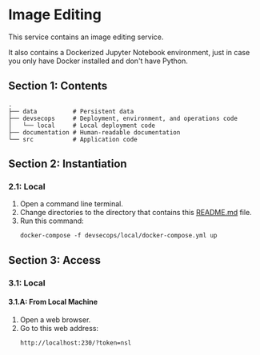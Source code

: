 # Image Editing

This service contains an image editing service.

It also contains a Dockerized Jupyter Notebook environment, just in case you only have Docker installed and don't have Python.

## Section 1: Contents

```
.
├── data          # Persistent data
├── devsecops     # Deployment, environment, and operations code
│   └── local     # Local deployment code
├── documentation # Human-readable documentation
└── src           # Application code
```

## Section 2: Instantiation

### 2.1: Local

1. Open a command line terminal.
2. Change directories to the directory that contains this [README.md](README.md) file.
3. Run this command:
    ```
    docker-compose -f devsecops/local/docker-compose.yml up
    ```

## Section 3: Access

### 3.1: Local

#### 3.1.A: From Local Machine

1. Open a web browser.
2. Go to this web address:
    ```
    http://localhost:230/?token=nsl
    ```
